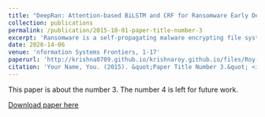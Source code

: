 ```yaml
---
title: "DeepRan: Attention-based BiLSTM and CRF for Ransomware Early Detection and Classification"
collection: publications
permalink: /publication/2015-10-01-paper-title-number-3
excerpt: 'Ransomware is a self-propagating malware encrypting file systems of the compromised computers to extort victims for financial gains. Hundreds of schools, hospitals, and local government municipalities have been disrupted by ransomware that already caused 12.1 days of system downtime on average (Siegel 2019). This study aims at developing a deep learning-based detector DeepRan for ransomware early detection and classification to prevent network-wide data encryption. DeepRan applies an attention-based bi-directional Long Short Term Memory (BiLSTM) with a fully connected (FC) layer to model normalcy of hosts in an operational enterprise system and detects abnormal activity from a large volume of ambient host logging data collected from bare metal servers.'
date: 2020-14-06
venue: 'nformation Systems Frontiers, 1-17'
paperurl: 'http://krishna0709.github.io/krishnaroy.github.io/files/Roy-Chen2020_Article_DeepRanAttention-basedBiLSTMAn.pdf'
citation: 'Your Name, You. (2015). &quot;Paper Title Number 3.&quot; <i>Journal 1</i>. 1(3).'
---
```

This paper is about the number 3. The number 4 is left for future work.

[Download paper here](http://krishna0709.github.io/krishnaroy.github.io/files/Roy-Chen2020_Article_DeepRanAttention-basedBiLSTMAn.pdf)

